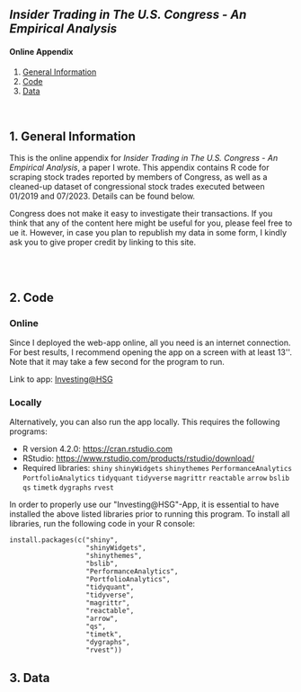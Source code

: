 ## *Insider Trading in The U.S. Congress - An Empirical Analysis*
#### Online Appendix

1. [ General Information ](#desc)
2. [ Code ](#code)
3. [ Data ](#data)

<br>
<a name="desc"></a>

## 1. General Information
This is the online appendix for *Insider Trading in The U.S. Congress - An Empirical Analysis*, a paper I wrote. This appendix contains R code for scraping stock trades reported by members of Congress, as well as a cleaned-up dataset of congressional stock trades executed between 01/2019 and 07/2023. Details can be found below.

Congress does not make it easy to investigate their transactions. If you think that any of the content here might be useful for you, please feel free to ue it. However, in case you plan to republish my data in some form, I kindly ask you to give proper credit by linking to this site.



<br><br>

<a name="code"></a>
## 2. Code

### Online

Since I deployed the web-app online, all you need is an internet connection. For best results, I recommend opening the app on a screen with at least 13''. Note that it may take a few second for the program to run. 

Link to app: [Investing@HSG](https://thomas-weiss.shinyapps.io/investing_at_hsg/)


### Locally

Alternatively, you can also run the app locally. This requires the following programs:
- R version 4.2.0: https://cran.rstudio.com 
- RStudio: https://www.rstudio.com/products/rstudio/download/
- Required libraries: ```shiny``` ```shinyWidgets``` ```shinythemes``` ```PerformanceAnalytics``` ```PortfolioAnalytics``` ```tidyquant``` ```tidyverse``` ```magrittr``` ```reactable``` ```arrow``` ```bslib``` ```qs``` ```timetk``` ```dygraphs``` ```rvest```

In order to properly use our "Investing@HSG"-App, it is essential to have installed the above listed libraries prior to running this program. To install all libraries, run the following code in your R console:

```
install.packages(c("shiny",                
                   "shinyWidgets",        
                   "shinythemes",          
                   "bslib",                
                   "PerformanceAnalytics", 
                   "PortfolioAnalytics",
                   "tidyquant",
                   "tidyverse",
                   "magrittr",
                   "reactable",
                   "arrow",
                   "qs",
                   "timetk",
                   "dygraphs",
                   "rvest"))
```

<a name="data"></a>
## 3. Data
